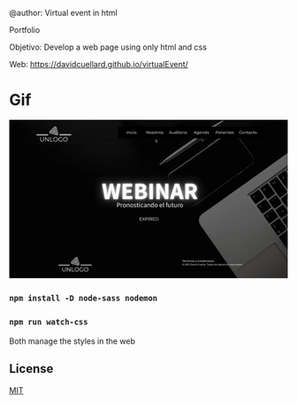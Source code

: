 @author: Virtual event in html

Portfolio

Objetivo: Develop a web page using only html and css

Web: https://davidcuellard.github.io/virtualEvent/

# Gif

![image](https://github.com/davidcuellard/virtualEvent/blob/main/images/gif.gif?raw=true)

### `npm install -D node-sass nodemon`
### `npm run watch-css`

Both manage the styles in the web

## License
[MIT](https://choosealicense.com/licenses/mit/)
